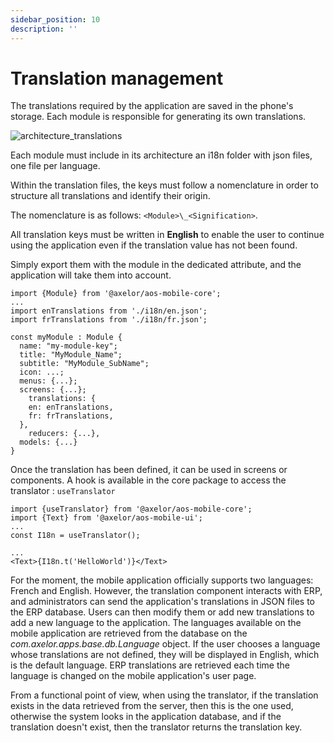```yaml
---
sidebar_position: 10
description: ''
---
```


# Translation management

The translations required by the application are saved in the phone's storage. Each module is responsible for generating its own translations.

![architecture_translations](/img/en/architecture_translations.png)

Each module must include in its architecture an i18n folder with json files, one file per language.

Within the translation files, the keys must follow a nomenclature in order to structure all translations and identify their origin.

The nomenclature is as follows: `<Module>\_<Signification>`.

All translation keys must be written in **English** to enable the user to continue using the application even if the translation value has not been found.

Simply export them with the module in the dedicated attribute, and the application will take them into account.

```tsx
import {Module} from '@axelor/aos-mobile-core';
...
import enTranslations from './i18n/en.json';
import frTranslations from './i18n/fr.json';

const myModule : Module {
  name: "my-module-key";
  title: "MyModule_Name";
  subtitle: "MyModule_SubName";
  icon: ...;
  menus: {...};
  screens: {...};
	translations: {
    en: enTranslations,
    fr: frTranslations,
  },
	reducers: {...},
  models: {...}
}
```

Once the translation has been defined, it can be used in screens or components. A hook is available in the core package to access the translator : `useTranslator`

```tsx
import {useTranslator} from '@axelor/aos-mobile-core';
import {Text} from '@axelor/aos-mobile-ui';
...
const I18n = useTranslator();

...
<Text>{I18n.t('HelloWorld')}</Text>
```

For the moment, the mobile application officially supports two languages: French and English. However, the translation component interacts with ERP, and administrators can send the application's translations in JSON files to the ERP database. Users can then modify them or add new translations to add a new language to the application. The languages available on the mobile application are retrieved from the database on the _com.axelor.apps.base.db.Language_ object. If the user chooses a language whose translations are not defined, they will be displayed in English, which is the default language. ERP translations are retrieved each time the language is changed on the mobile application's user page.

From a functional point of view, when using the translator, if the translation exists in the data retrieved from the server, then this is the one used, otherwise the system looks in the application database, and if the translation doesn't exist, then the translator returns the translation key.
